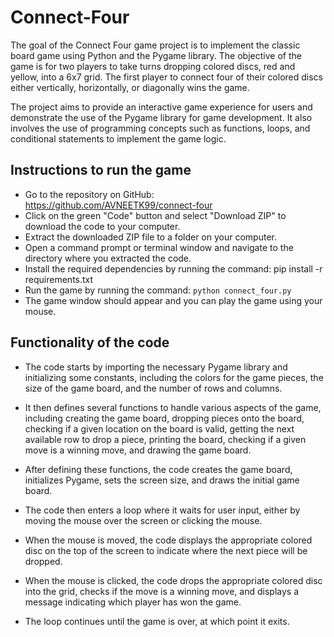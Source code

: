 # Connect-Four

The goal of the Connect Four game project is to implement the classic board game using Python and the Pygame library. The objective of the game is for two players to take turns dropping colored discs, red and yellow, into a 6x7 grid. The first player to connect four of their colored discs either vertically, horizontally, or diagonally wins the game.

The project aims to provide an interactive game experience for users and demonstrate the use of the Pygame library for game development. It also involves the use of programming concepts such as functions, loops, and conditional statements to implement the game logic.

## Instructions to run the game

* Go to the repository on GitHub: https://github.com/AVNEETK99/connect-four
* Click on the green "Code" button and select "Download ZIP" to download the code to your computer.
* Extract the downloaded ZIP file to a folder on your computer.
* Open a command prompt or terminal window and navigate to the directory where you extracted the code.
* Install the required dependencies by running the command: pip install -r requirements.txt
* Run the game by running the command: ```python connect_four.py```
* The game window should appear and you can play the game using your mouse.

## Functionality of the code

* The code starts by importing the necessary Pygame library and initializing some constants, including the colors for the game pieces, the size of the game board, and the number of rows and columns.

* It then defines several functions to handle various aspects of the game, including creating the game board, dropping pieces onto the board, checking if a given location on the board is valid, getting the next available row to drop a piece, printing the board, checking if a given move is a winning move, and drawing the game board.

* After defining these functions, the code creates the game board, initializes Pygame, sets the screen size, and draws the initial game board.

* The code then enters a loop where it waits for user input, either by moving the mouse over the screen or clicking the mouse.

* When the mouse is moved, the code displays the appropriate colored disc on the top of the screen to indicate where the next piece will be dropped.

* When the mouse is clicked, the code drops the appropriate colored disc into the grid, checks if the move is a winning move, and displays a message indicating which player has won the game.

* The loop continues until the game is over, at which point it exits.
